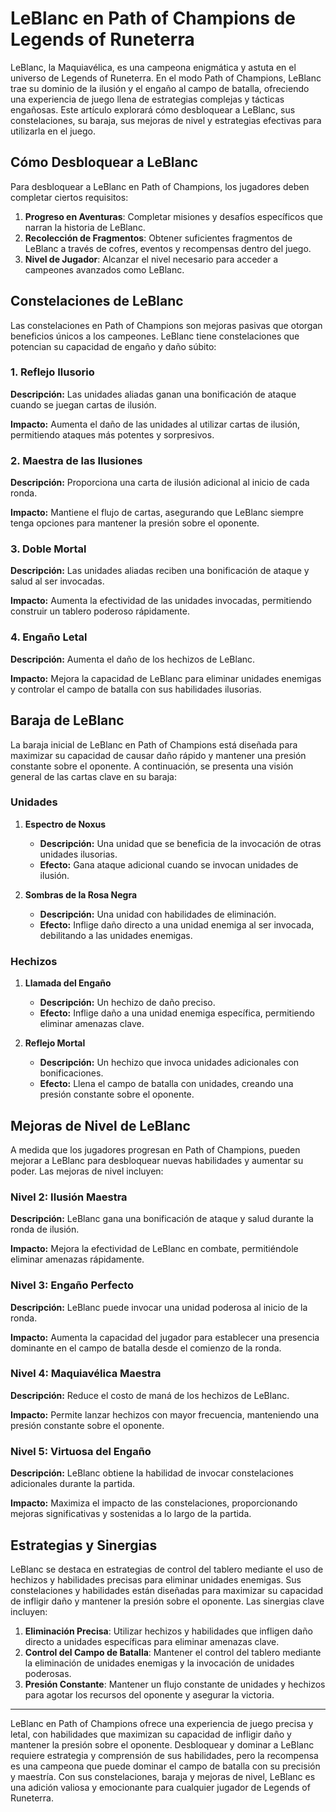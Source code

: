 # LeBlanc en Path of Champions de Legends of Runeterra

LeBlanc, la Maquiavélica, es una campeona enigmática y astuta en el universo de Legends of Runeterra. En el modo Path of Champions, LeBlanc trae su dominio de la ilusión y el engaño al campo de batalla, ofreciendo una experiencia de juego llena de estrategias complejas y tácticas engañosas. Este artículo explorará cómo desbloquear a LeBlanc, sus constelaciones, su baraja, sus mejoras de nivel y estrategias efectivas para utilizarla en el juego.

## Cómo Desbloquear a LeBlanc

Para desbloquear a LeBlanc en Path of Champions, los jugadores deben completar ciertos requisitos:

1. **Progreso en Aventuras**: Completar misiones y desafíos específicos que narran la historia de LeBlanc.
2. **Recolección de Fragmentos**: Obtener suficientes fragmentos de LeBlanc a través de cofres, eventos y recompensas dentro del juego.
3. **Nivel de Jugador**: Alcanzar el nivel necesario para acceder a campeones avanzados como LeBlanc.

## Constelaciones de LeBlanc

Las constelaciones en Path of Champions son mejoras pasivas que otorgan beneficios únicos a los campeones. LeBlanc tiene constelaciones que potencian su capacidad de engaño y daño súbito:

### 1. Reflejo Ilusorio

**Descripción:** Las unidades aliadas ganan una bonificación de ataque cuando se juegan cartas de ilusión.

**Impacto:** Aumenta el daño de las unidades al utilizar cartas de ilusión, permitiendo ataques más potentes y sorpresivos.

### 2. Maestra de las Ilusiones

**Descripción:** Proporciona una carta de ilusión adicional al inicio de cada ronda.

**Impacto:** Mantiene el flujo de cartas, asegurando que LeBlanc siempre tenga opciones para mantener la presión sobre el oponente.

### 3. Doble Mortal

**Descripción:** Las unidades aliadas reciben una bonificación de ataque y salud al ser invocadas.

**Impacto:** Aumenta la efectividad de las unidades invocadas, permitiendo construir un tablero poderoso rápidamente.

### 4. Engaño Letal

**Descripción:** Aumenta el daño de los hechizos de LeBlanc.

**Impacto:** Mejora la capacidad de LeBlanc para eliminar unidades enemigas y controlar el campo de batalla con sus habilidades ilusorias.

## Baraja de LeBlanc

La baraja inicial de LeBlanc en Path of Champions está diseñada para maximizar su capacidad de causar daño rápido y mantener una presión constante sobre el oponente. A continuación, se presenta una visión general de las cartas clave en su baraja:

### Unidades

1. **Espectro de Noxus**
   - **Descripción:** Una unidad que se beneficia de la invocación de otras unidades ilusorias.
   - **Efecto:** Gana ataque adicional cuando se invocan unidades de ilusión.

2. **Sombras de la Rosa Negra**
   - **Descripción:** Una unidad con habilidades de eliminación.
   - **Efecto:** Inflige daño directo a una unidad enemiga al ser invocada, debilitando a las unidades enemigas.

### Hechizos

1. **Llamada del Engaño**
   - **Descripción:** Un hechizo de daño preciso.
   - **Efecto:** Inflige daño a una unidad enemiga específica, permitiendo eliminar amenazas clave.

2. **Reflejo Mortal**
   - **Descripción:** Un hechizo que invoca unidades adicionales con bonificaciones.
   - **Efecto:** Llena el campo de batalla con unidades, creando una presión constante sobre el oponente.

## Mejoras de Nivel de LeBlanc

A medida que los jugadores progresan en Path of Champions, pueden mejorar a LeBlanc para desbloquear nuevas habilidades y aumentar su poder. Las mejoras de nivel incluyen:

### Nivel 2: Ilusión Maestra

**Descripción:** LeBlanc gana una bonificación de ataque y salud durante la ronda de ilusión.

**Impacto:** Mejora la efectividad de LeBlanc en combate, permitiéndole eliminar amenazas rápidamente.

### Nivel 3: Engaño Perfecto

**Descripción:** LeBlanc puede invocar una unidad poderosa al inicio de la ronda.

**Impacto:** Aumenta la capacidad del jugador para establecer una presencia dominante en el campo de batalla desde el comienzo de la ronda.

### Nivel 4: Maquiavélica Maestra

**Descripción:** Reduce el costo de maná de los hechizos de LeBlanc.

**Impacto:** Permite lanzar hechizos con mayor frecuencia, manteniendo una presión constante sobre el oponente.

### Nivel 5: Virtuosa del Engaño

**Descripción:** LeBlanc obtiene la habilidad de invocar constelaciones adicionales durante la partida.

**Impacto:** Maximiza el impacto de las constelaciones, proporcionando mejoras significativas y sostenidas a lo largo de la partida.

## Estrategias y Sinergias

LeBlanc se destaca en estrategias de control del tablero mediante el uso de hechizos y habilidades precisas para eliminar unidades enemigas. Sus constelaciones y habilidades están diseñadas para maximizar su capacidad de infligir daño y mantener la presión sobre el oponente. Las sinergias clave incluyen:

1. **Eliminación Precisa**: Utilizar hechizos y habilidades que infligen daño directo a unidades específicas para eliminar amenazas clave.
2. **Control del Campo de Batalla**: Mantener el control del tablero mediante la eliminación de unidades enemigas y la invocación de unidades poderosas.
3. **Presión Constante**: Mantener un flujo constante de unidades y hechizos para agotar los recursos del oponente y asegurar la victoria.

--- 

LeBlanc en Path of Champions ofrece una experiencia de juego precisa y letal, con habilidades que maximizan su capacidad de infligir daño y mantener la presión sobre el oponente. Desbloquear y dominar a LeBlanc requiere estrategia y comprensión de sus habilidades, pero la recompensa es una campeona que puede dominar el campo de batalla con su precisión y maestría. Con sus constelaciones, baraja y mejoras de nivel, LeBlanc es una adición valiosa y emocionante para cualquier jugador de Legends of Runeterra.